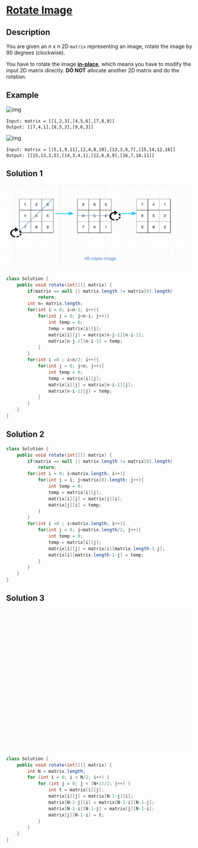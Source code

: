 # [Rotate Image](https://leetcode.com/problems/rotate-image/)

## Description

You are given an *n* x *n* 2D `matrix` representing an image, rotate the image by 90 degrees (clockwise).

You have to rotate the image [**in-place**](https://en.wikipedia.org/wiki/In-place_algorithm), which means you have to modify the input 2D matrix directly. **DO NOT** allocate another 2D matrix and do the rotation.

## Example

![img](https://assets.leetcode.com/uploads/2020/08/28/mat1.jpg)

```
Input: matrix = [[1,2,3],[4,5,6],[7,8,9]]
Output: [[7,4,1],[8,5,2],[9,6,3]]
```

![img](https://assets.leetcode.com/uploads/2020/08/28/mat2.jpg)

```
Input: matrix = [[5,1,9,11],[2,4,8,10],[13,3,6,7],[15,14,12,16]]
Output: [[15,13,2,5],[14,3,4,1],[12,6,8,9],[16,7,10,11]]
```

## Solution 1

![](../../common/48-rotate-image.jpeg)

```java
class Solution {
    public void rotate(int[][] matrix) {
        if(matrix == null || matrix.length != matrix[0].length)
            return;
        int n= matrix.length;
        for(int i = 0; i<n-1; i++){
            for(int j = 0; j<n-i; j++){
                int temp = 0;
                temp = matrix[i][j];
                matrix[i][j] = matrix[n-j-1][n-i-1];
                matrix[n-j-1][n-i-1] = temp;
            }
        }
        for(int i =0 ; i<n/2; i++){
            for(int j = 0; j<n; j++){
                int temp = 0;
                temp = matrix[i][j];
                matrix[i][j] = matrix[n-i-1][j];
                matrix[n-i-1][j] = temp;
            }
        }
    }
}
```



## Solution 2

```java
class Solution {
    public void rotate(int[][] matrix) {
        if(matrix == null || matrix.length != matrix[0].length)
            return;
        for(int i = 0; i<matrix.length; i++){
            for(int j = i; j<matrix[0].length; j++){
                int temp = 0;
                temp = matrix[i][j];
                matrix[i][j] = matrix[j][i];
                matrix[j][i] = temp;
            }
        }
        for(int i =0 ; i<matrix.length; i++){
            for(int j = 0; j<matrix.length/2; j++){
                int temp = 0;
                temp = matrix[i][j];
                matrix[i][j] = matrix[i][matrix.length-1-j];
                matrix[i][matrix.length-1-j] = temp;
            }
        }
    }
}
```

## Solution 3

![48-rotate-image-3](../../common/48-rotate-image-3.gif)

```java
class Solution {
    public void rotate(int[][] matrix) {
        int N = matrix.length;
        for (int i = 0; i < N/2; i++) {
            for (int j = 0; j < (N+1)/2; j++) {
                int t = matrix[i][j];
                matrix[i][j] = matrix[N-1-j][i];
                matrix[N-1-j][i] = matrix[N-1-i][N-1-j];
                matrix[N-1-i][N-1-j] = matrix[j][N-1-i];
                matrix[j][N-1-i] = t;
            }
        }
    }
}
```

